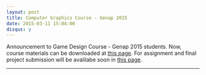 ```yaml
---
layout: post
title: Computer Graphics Course - Genap 2015
date: 2015-03-11 15:04:00
disqus: y
---
```


Announcement to Game Design Course - Genap 2015 students.
Now, course materials can be downloaded at [this page](http://eadams.ubgamelab.org/course).
For assignment and final project submission will be avalilabe soon in [this page](http://eadams.ubgamelab.org/course).

---
